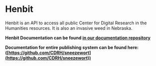 # Henbit

Henbit is an API to access all public Center for Digital Research in the Humanities resources. It is also an invasive weed in Nebraska.

**Henbit Documentation can be found [in our documentation repository](https://github.com/CDRH/sneezewort/blob/master/docs/api/README.md)** 

**Documentation for entire publishing system can be found here: ([https://github.com/CDRH/sneezewort](https://github.com/CDRH/sneezewort))**

